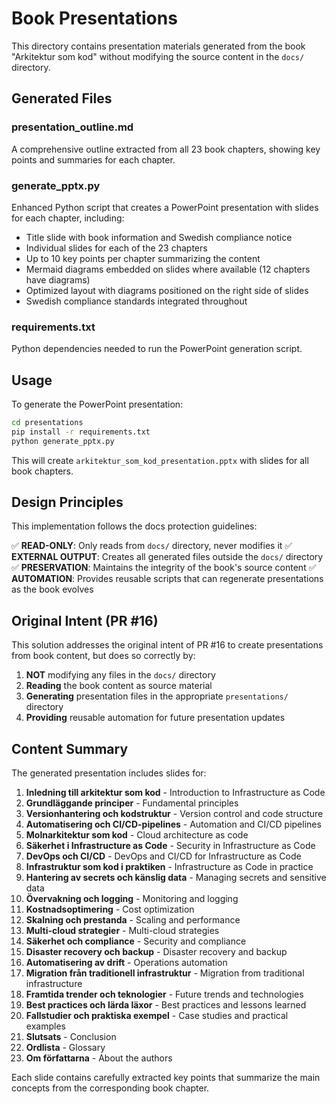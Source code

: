 # Book Presentations

This directory contains presentation materials generated from the book "Arkitektur som kod" without modifying the source content in the `docs/` directory.

## Generated Files

### presentation_outline.md
A comprehensive outline extracted from all 23 book chapters, showing key points and summaries for each chapter.

### generate_pptx.py  
Enhanced Python script that creates a PowerPoint presentation with slides for each chapter, including:
- Title slide with book information and Swedish compliance notice
- Individual slides for each of the 23 chapters
- Up to 10 key points per chapter summarizing the content
- Mermaid diagrams embedded on slides where available (12 chapters have diagrams)
- Optimized layout with diagrams positioned on the right side of slides
- Swedish compliance standards integrated throughout

### requirements.txt
Python dependencies needed to run the PowerPoint generation script.

## Usage

To generate the PowerPoint presentation:

```bash
cd presentations
pip install -r requirements.txt
python generate_pptx.py
```

This will create `arkitektur_som_kod_presentation.pptx` with slides for all book chapters.

## Design Principles

This implementation follows the docs protection guidelines:

✅ **READ-ONLY**: Only reads from `docs/` directory, never modifies it
✅ **EXTERNAL OUTPUT**: Creates all generated files outside the `docs/` directory  
✅ **PRESERVATION**: Maintains the integrity of the book's source content
✅ **AUTOMATION**: Provides reusable scripts that can regenerate presentations as the book evolves

## Original Intent (PR #16)

This solution addresses the original intent of PR #16 to create presentations from book content, but does so correctly by:

1. **NOT** modifying any files in the `docs/` directory
2. **Reading** the book content as source material
3. **Generating** presentation files in the appropriate `presentations/` directory
4. **Providing** reusable automation for future presentation updates

## Content Summary

The generated presentation includes slides for:

1. **Inledning till arkitektur som kod** - Introduction to Infrastructure as Code
2. **Grundläggande principer** - Fundamental principles  
3. **Versionhantering och kodstruktur** - Version control and code structure
4. **Automatisering och CI/CD-pipelines** - Automation and CI/CD pipelines
5. **Molnarkitektur som kod** - Cloud architecture as code
6. **Säkerhet i Infrastructure as Code** - Security in Infrastructure as Code
7. **DevOps och CI/CD** - DevOps and CI/CD for Infrastructure as Code
8. **Infrastruktur som kod i praktiken** - Infrastructure as Code in practice
9. **Hantering av secrets och känslig data** - Managing secrets and sensitive data
10. **Övervakning och logging** - Monitoring and logging
11. **Kostnadsoptimering** - Cost optimization
12. **Skalning och prestanda** - Scaling and performance
13. **Multi-cloud strategier** - Multi-cloud strategies
14. **Säkerhet och compliance** - Security and compliance
15. **Disaster recovery och backup** - Disaster recovery and backup
16. **Automatisering av drift** - Operations automation
17. **Migration från traditionell infrastruktur** - Migration from traditional infrastructure
18. **Framtida trender och teknologier** - Future trends and technologies
19. **Best practices och lärda läxor** - Best practices and lessons learned
20. **Fallstudier och praktiska exempel** - Case studies and practical examples
21. **Slutsats** - Conclusion
22. **Ordlista** - Glossary
23. **Om författarna** - About the authors

Each slide contains carefully extracted key points that summarize the main concepts from the corresponding book chapter.